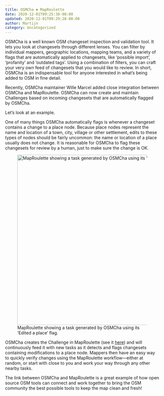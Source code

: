 ```yaml
---
title: OSMCha ❤️ MapRoulette
date: 2020-12-01T09:25:38-08:00
updated: 2020-12-01T09:29:28-08:00
author: Martijn
category: Uncategorized
---
```


OSMCha is a well known OSM changeset inspection and validation tool. It
lets you look at changesets through different lenses. You can filter by
individual mappers, geographic locations, mapping teams, and a variety
of flags that are automatically applied to changesets, like ‘possible
import’, ‘profanity’ and ‘outdated tags’. Using a combination of
filters, you can craft your very own feed of changesets that you would
like to review. In short, OSMCha is an indispensable tool for anyone
interested in what’s being added to OSM in fine detail.

Recently, OSMCha maintainer Wille Marcel added close integration between
OSMCha and MapRoulette. OSMCha can now create and maintain Challenges
based on incoming changesets that are automatically flagged by OSMCha.

Let’s look at an example.

One of many things OSMCha automatically flags is whenever a changeset
contains a change to a place node. Because place nodes represent the
name and location of a town, city, village or other settlement, edits to
these types of nodes should be fairly uncommon: the name or location of
a place usually does not change. It is reasonable for OSMCha to flag
these changesets for review by a human, just to make sure the change is
OK.

<figure class="wp-block-image is-resized">
<img
src="https://www.notion.so/image/https%3A%2F%2Fs3-us-west-2.amazonaws.com%2Fsecure.notion-static.com%2F9916d36d-29ac-4907-ab96-82bda99a4ef4%2FUntitled.png?table=block&amp;id=a32ef34b-6ab7-49b0-b6eb-dadbfbb9b94d&amp;width=2780&amp;userId=&amp;cache=v2"
decoding="async" data-fetchpriority="high" width="610" height="557"
alt="MapRoulette showing a task generated by OSMCha using its &#39;Edited a place&#39; flag." />
<figcaption>MapRoulette showing a task generated by OSMCha using its
‘Edited a place’ flag.</figcaption>
</figure>

OSMCha creates the Challenge in MapRoulette (see
it [here](https://maproulette.org/browse/challenges/13658)) and will
continuously feed it with new tasks as it detects and flags changesets
containing modifications to a place node. Mappers then have an easy way
to quickly verify changes using the MapRoulette workflow—either at
random, or start with close to you and work your way through any other
nearby tasks.

The link between OSMCha and MapRoulette is a great example of how open
source OSM tools can connect and work together to bring the OSM
community the best possible tools to keep the map clean and fresh!
